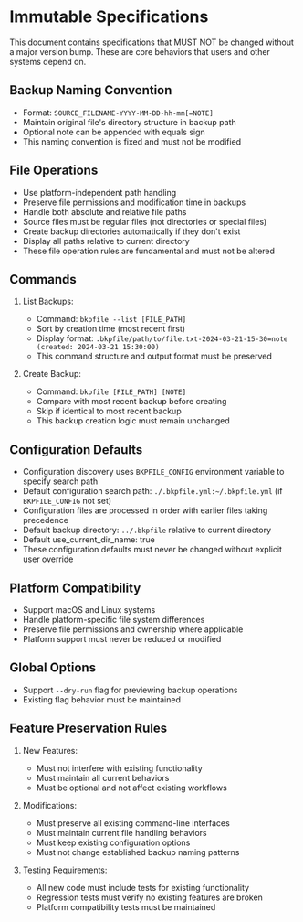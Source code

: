 # Immutable Specifications

This document contains specifications that MUST NOT be changed without a major version bump. These are core behaviors that users and other systems depend on.

## Backup Naming Convention
- Format: `SOURCE_FILENAME-YYYY-MM-DD-hh-mm[=NOTE]`
- Maintain original file's directory structure in backup path
- Optional note can be appended with equals sign
- This naming convention is fixed and must not be modified

## File Operations
- Use platform-independent path handling
- Preserve file permissions and modification time in backups
- Handle both absolute and relative file paths
- Source files must be regular files (not directories or special files)
- Create backup directories automatically if they don't exist
- Display all paths relative to current directory
- These file operation rules are fundamental and must not be altered

## Commands
1. List Backups:
   - Command: `bkpfile --list [FILE_PATH]`
   - Sort by creation time (most recent first)
   - Display format: `.bkpfile/path/to/file.txt-2024-03-21-15-30=note (created: 2024-03-21 15:30:00)`
   - This command structure and output format must be preserved

2. Create Backup:
   - Command: `bkpfile [FILE_PATH] [NOTE]`
   - Compare with most recent backup before creating
   - Skip if identical to most recent backup
   - This backup creation logic must remain unchanged

## Configuration Defaults
- Configuration discovery uses `BKPFILE_CONFIG` environment variable to specify search path
- Default configuration search path: `./.bkpfile.yml:~/.bkpfile.yml` (if `BKPFILE_CONFIG` not set)
- Configuration files are processed in order with earlier files taking precedence
- Default backup directory: `../.bkpfile` relative to current directory
- Default use_current_dir_name: true
- These configuration defaults must never be changed without explicit user override

## Platform Compatibility
- Support macOS and Linux systems
- Handle platform-specific file system differences
- Preserve file permissions and ownership where applicable
- Platform support must never be reduced or modified

## Global Options
- Support `--dry-run` flag for previewing backup operations
- Existing flag behavior must be maintained

## Feature Preservation Rules
1. New Features:
   - Must not interfere with existing functionality
   - Must maintain all current behaviors
   - Must be optional and not affect existing workflows

2. Modifications:
   - Must preserve all existing command-line interfaces
   - Must maintain current file handling behaviors
   - Must keep existing configuration options
   - Must not change established backup naming patterns

3. Testing Requirements:
   - All new code must include tests for existing functionality
   - Regression tests must verify no existing features are broken
   - Platform compatibility tests must be maintained 